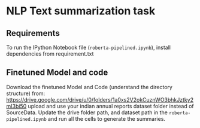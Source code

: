 # NLP Text summarization task

## Requirements

To run the IPython Notebook file (`roberta-pipelined.ipynb`), 
install dependencies from requirement.txt

## Finetuned Model and code

Download the finetuned Model and Code (understand the directory structure) from: 
https://drive.google.com/drive/u/0/folders/1a0xs2V2okCuznWO3bhkJztky2mI3bi50
upload and use your indian annual reports dataset folder instead of SourceData.
Update the drive folder path, and dataset path in the `roberta-pipelined.ipynb` and run all the cells to generate the summaries.



